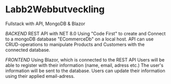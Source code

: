 # Labb2Webbutveckling
 Fullstack with API, MongoDB & Blazor

*BACKEND*
 REST API with NET 8.0
 Using "Code First" to create and Connect to a mongoDB database "ECommerceDb" on a local host.
 API can use CRUD-operations to manipulate Products and Customers with the connected database.

*FRONTEND*
Using Blazor, which is connected to the REST API
Users will be able to register with their information (name, email, adress etc.) The user's information will be sent to the database.
Users can update their information using their applied email-adress.

